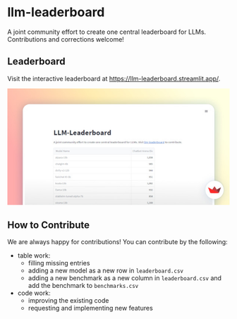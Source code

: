 # llm-leaderboard
A joint community effort to create one central leaderboard for LLMs. Contributions and corrections welcome!

## Leaderboard

Visit the interactive leaderboard at https://llm-leaderboard.streamlit.app/.

![Screenshot of streamlit application](media/streamlit_screenshot.jpg)

## How to Contribute

We are always happy for contributions! You can contribute by the following:

- table work:
    - filling missing entries
    - adding a new model as a new row in `leaderboard.csv`
    - adding a new benchmark as a new column in `leaderboard.csv` and add the benchmark to `benchmarks.csv`
- code work:
    - improving the existing code
    - requesting and implementing new features

